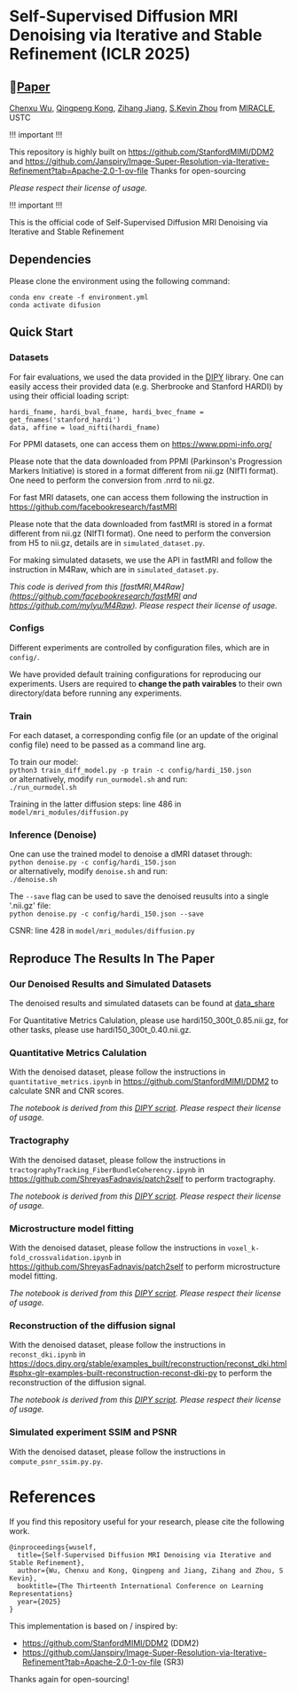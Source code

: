 # Self-Supervised Diffusion MRI Denoising via Iterative and Stable Refinement (ICLR 2025)
## 📖[**Paper**](https://arxiv.org/abs/2501.13514)

[Chenxu Wu](https://fouierl.github.io/chenxuwu.github.io/), [Qingpeng Kong](https://kqp1227.github.io/), [Zihang Jiang](https://scholar.google.com/citations?user=Wo8tMSMAAAAJ), [S.Kevin Zhou](https://scholar.google.com/citations?user=8eNm2GMAAAAJ)
from [MIRACLE](https://miracle.ustc.edu.cn/main.htm), USTC

!!! important !!!

This repository is highly built on https://github.com/StanfordMIMI/DDM2 and https://github.com/Janspiry/Image-Super-Resolution-via-Iterative-Refinement?tab=Apache-2.0-1-ov-file
Thanks for open-sourcing

*Please respect their license of usage.*

!!! important !!!

This is the official code of Self-Supervised Diffusion MRI Denoising via Iterative and Stable Refinement

## Dependencies

Please clone the environment using the following command:

```
conda env create -f environment.yml  
conda activate difusion
```

## Quick Start

### Datasets

For fair evaluations, we used the data provided in the [DIPY](https://dipy.org/) library. One can easily access their provided data (e.g. Sherbrooke and Stanford HARDI) by using their official loading script:  

```python3
hardi_fname, hardi_bval_fname, hardi_bvec_fname = get_fnames('stanford_hardi')
data, affine = load_nifti(hardi_fname)
```

For PPMI datasets, one can access them on https://www.ppmi-info.org/

Please note that the data downloaded from PPMI (Parkinson's Progression Markers Initiative) is stored in a format different from nii.gz (NIfTI format). One need to perform the conversion from .nrrd to nii.gz.

For fast MRI datasets, one can access them following the instruction in https://github.com/facebookresearch/fastMRI

Please note that the data downloaded from fastMRI is stored in a format different from nii.gz (NIfTI format). One need to perform the conversion from H5 to nii.gz, details are in ```simulated_dataset.py```.

For making simulated datasets, we use the API in fastMRI and follow the instruction in M4Raw, which are in ```simulated_dataset.py```. 

*This code is derived from this [fastMRI,M4Raw](https://github.com/facebookresearch/fastMRI and https://github.com/mylyu/M4Raw). Please respect their license of usage.*

### Configs

Different experiments are controlled by configuration files, which are in ```config/```. 

We have provided default training configurations for reproducing our experiments. Users are required to **change the path vairables** to their own directory/data before running any experiments.

### Train

For each dataset, a corresponding config file (or an update of the original config file) need to be passed as a command line arg.

 To train our model:  
  ```python3 train_diff_model.py -p train -c config/hardi_150.json```  
  or alternatively, modify ```run_ourmodel.sh``` and run:  
  ```./run_ourmodel.sh```  

Training in the latter diffusion steps:
 line 486 in ```model/mri_modules/diffusion.py```

### Inference (Denoise)

One can use the trained model to denoise a dMRI dataset through:  
```python denoise.py -c config/hardi_150.json```  
or alternatively, modify ```denoise.sh``` and run:  
```./denoise.sh```   

The ```--save``` flag can be used to save the denoised reusults into a single '.nii.gz' file:  
```python denoise.py -c config/hardi_150.json --save```

CSNR:
 line 428 in ```model/mri_modules/diffusion.py```

## Reproduce The Results In The Paper

### Our Denoised Results and Simulated Datasets

The denoised results and simulated datasets can be found at [data_share](https://www.jianguoyun.com/p/DYCPcQkQgOSNDBjptPcFIAA)

For Quantitative Metrics Calulation, please use hardi150_300t_0.85.nii.gz, for other tasks, please use hardi150_300t_0.40.nii.gz.

### Quantitative Metrics Calulation

With the denoised dataset, please follow the instructions in ```quantitative_metrics.ipynb``` in https://github.com/StanfordMIMI/DDM2 to calculate SNR and CNR scores.

*The notebook is derived from this [DIPY script](https://docs.dipy.org/stable/examples_built/preprocessing/snr_in_cc.html#sphx-glr-examples-built-preprocessing-snr-in-cc-py). Please respect their license of usage.*

### Tractography

With the denoised dataset, please follow the instructions in ```tractographyTracking_FiberBundleCoherency.ipynb``` in https://github.com/ShreyasFadnavis/patch2self to perform tractography.

*The notebook is derived from this [DIPY script](https://docs.dipy.org/stable/examples_built/contextual_enhancement/fiber_to_bundle_coherence.html#sphx-glr-examples-built-contextual-enhancement-fiber-to-bundle-coherence-py). Please respect their license of usage.*

### Microstructure model fitting

With the denoised dataset, please follow the instructions in ```voxel_k-fold_crossvalidation.ipynb``` in https://github.com/ShreyasFadnavis/patch2self to perform microstructure model fitting.

*The notebook is derived from this [DIPY script](https://docs.dipy.org/stable/examples_built/reconstruction/kfold_xval.html#sphx-glr-examples-built-reconstruction-kfold-xval-py). Please respect their license of usage.*

### Reconstruction of the diffusion signal

With the denoised dataset, please follow the instructions in ```reconst_dki.ipynb``` in https://docs.dipy.org/stable/examples_built/reconstruction/reconst_dki.html#sphx-glr-examples-built-reconstruction-reconst-dki-py to perform the reconstruction of the diffusion signal.

*The notebook is derived from this [DIPY script](https://docs.dipy.org/stable/examples_built/reconstruction/reconst_dki.html#sphx-glr-examples-built-reconstruction-reconst-dki-py). Please respect their license of usage.*

### Simulated experiment SSIM and PSNR

With the denoised dataset, please follow the instructions in ```compute_psnr_ssim.py.py```.


# References
If you find this repository useful for your research, please cite the following work.
```
@inproceedings{wuself,
  title={Self-Supervised Diffusion MRI Denoising via Iterative and Stable Refinement},
  author={Wu, Chenxu and Kong, Qingpeng and Jiang, Zihang and Zhou, S Kevin},
  booktitle={The Thirteenth International Conference on Learning Representations}
  year={2025}
}
```
This implementation is based on / inspired by:
- https://github.com/StanfordMIMI/DDM2 (DDM2)
- https://github.com/Janspiry/Image-Super-Resolution-via-Iterative-Refinement?tab=Apache-2.0-1-ov-file (SR3)

Thanks again for open-sourcing!
